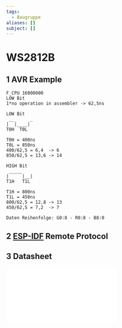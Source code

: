 ```yaml
---
tags:
  - Baugruppe
aliases: []
subject: []
---
```


# WS2812B

## 1 AVR Example

```
F_CPU 16000000
LOW Bit
1*no operation in assembler -> 62,5ns

LOW Bit
 __	     _
|  |____|
T0H  T0L

T0H = 400ns
T0L = 850ns
400/62,5 = 6,4	-> 6
850/62,5 = 13,6 -> 14

HIGH Bit
 _____
|     |__|
T1H	  T1L

T1H = 800ns
T1L = 450ns
800/62,5 = 12,8 -> 13
450/62,5 = 7,2	-> 7

Daten Reihenfolge: G0:8 - R0:8 - B8:0

```

## 2 [ESP-IDF](../Softwareentwicklung/DevOps/IoT/ESP-IDF.md) Remote Protocol

## 3 Datasheet

![WS2812B](assets/pdf/WS2812B.pdf)